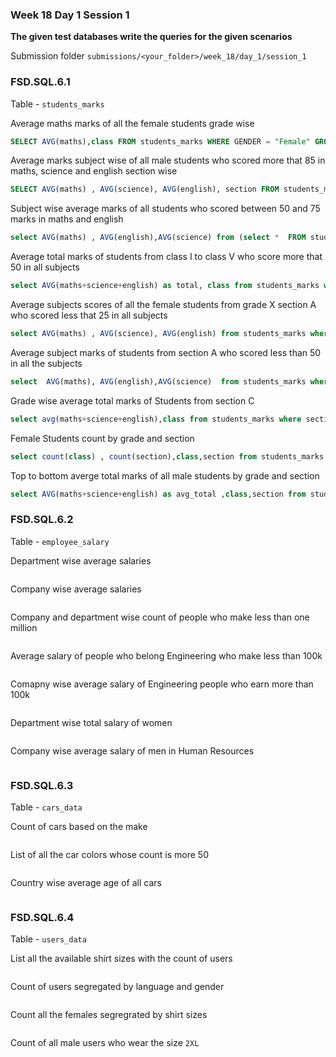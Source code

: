 ### Week 18 Day 1 Session 1

**The given test databases write the queries for the given scenarios**

Submission folder `submissions/<your_folder>/week_18/day_1/session_1`

### FSD.SQL.6.1

Table - `students_marks`

Average maths marks of all the female students grade wise

```sql
SELECT AVG(maths),class FROM students_marks WHERE GENDER = "Female" GROUP BY class;
```

Average marks subject wise of all male students who scored more that 85 in maths, science and english section wise

```sql
SELECT AVG(maths) , AVG(science), AVG(english), section FROM students_marks WHERE gender = "Male" AND (maths > 85 AND english > 85 AND science > 85) GROUP BY section;
```

Subject wise average marks of all students who scored between 50 and 75 marks in maths and english

```sql
select AVG(maths) , AVG(english),AVG(science) from (select *  FROM students_marks WHERE (maths BETWEEN 50 AND 75) AND (english BETWEEN 50 AND 75)) as total;
```

Average total marks of students from class I to class V who score more that 50 in all subjects

```sql
select AVG(maths+science+english) as total, class from students_marks where class in ("I","II","III","IV","V") and (maths > 50 and science > 50 and english > 50) group by class;
```

Average subjects scores of all the female students from grade X section A who scored less that 25 in all subjects

```sql
select AVG(maths) , AVG(science), AVG(english) from students_marks where gender = "Female" and class="X" and section = "A" and (maths < 25 and science < 25 and english < 25) group by maths,english,science;
```

Average subject marks of students from section A who scored less than 50 in all the subjects

```sql
select  AVG(maths), AVG(english),AVG(science)  from students_marks where section = "A" and (maths < 50 and science < 50 and english < 50);
```

Grade wise average total marks of Students from section C

```sql
select avg(maths+science+english),class from students_marks where section = "C" group by class;
```

Female Students count by grade and section

```sql
select count(class) , count(section),class,section from students_marks where gender = "Female" group by class , section;z`
```

Top to bottom averge total marks of all male students by grade and section

```sql
select AVG(maths+science+english) as avg_total ,class,section from students_marks where gender="Male" group by class,section order by avg_total desc;
```

### FSD.SQL.6.2

Table - `employee_salary`

Department wise average salaries

```sql

```

Company wise average salaries

```sql

```

Company and department wise count of people who make less than one million

```sql

```

Average salary of people who belong Engineering who make less than 100k

```sql

```

Comapny wise average salary of Engineering people who earn more than 100k

```sql

```

Department wise total salary of women

```sql

```

Company wise average salary of men in Human Resources

```sql

```

### FSD.SQL.6.3

Table - `cars_data`

Count of cars based on the make

```sql

```

List of all the car colors whose count is more 50

```sql

```

Country wise average age of all cars

```sql

```

### FSD.SQL.6.4

Table - `users_data`

List all the available shirt sizes with the count of users

```sql

```

Count of users segregated by language and gender

```sql

```

Count all the females segregrated by shirt sizes

```sql

```

Count of all male users who wear the size `2XL`

```sql

```
